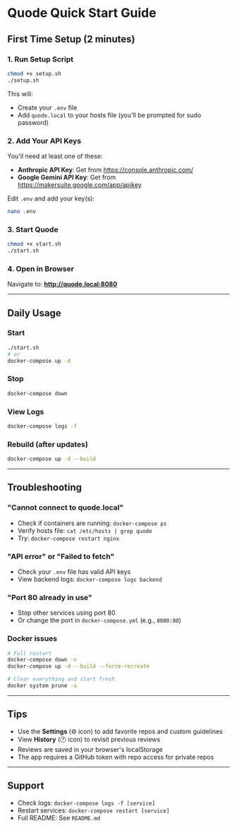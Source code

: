# Quode Quick Start Guide

## First Time Setup (2 minutes)

### 1. Run Setup Script

```bash
chmod +x setup.sh
./setup.sh
```

This will:
- Create your `.env` file
- Add `quode.local` to your hosts file (you'll be prompted for sudo password)

### 2. Add Your API Keys

You'll need at least one of these:
- **Anthropic API Key**: Get from https://console.anthropic.com/
- **Google Gemini API Key**: Get from https://makersuite.google.com/app/apikey

Edit `.env` and add your key(s):
```bash
nano .env
```

### 3. Start Quode

```bash
chmod +x start.sh
./start.sh
```

### 4. Open in Browser

Navigate to: **http://quode.local:8080**

---

## Daily Usage

### Start
```bash
./start.sh
# or
docker-compose up -d
```

### Stop
```bash
docker-compose down
```

### View Logs
```bash
docker-compose logs -f
```

### Rebuild (after updates)
```bash
docker-compose up -d --build
```

---

## Troubleshooting

### "Cannot connect to quode.local"
- Check if containers are running: `docker-compose ps`
- Verify hosts file: `cat /etc/hosts | grep quode`
- Try: `docker-compose restart nginx`

### "API error" or "Failed to fetch"
- Check your `.env` file has valid API keys
- View backend logs: `docker-compose logs backend`

### "Port 80 already in use"
- Stop other services using port 80
- Or change the port in `docker-compose.yml` (e.g., `8080:80`)

### Docker issues
```bash
# Full restart
docker-compose down -v
docker-compose up -d --build --force-recreate

# Clear everything and start fresh
docker system prune -a
```

---

## Tips

- Use the **Settings** (⚙️ icon) to add favorite repos and custom guidelines
- View **History** (🕐 icon) to revisit previous reviews
- Reviews are saved in your browser's localStorage
- The app requires a GitHub token with repo access for private repos

---

## Support

- Check logs: `docker-compose logs -f [service]`
- Restart services: `docker-compose restart [service]`
- Full README: See `README.md`

